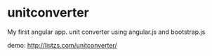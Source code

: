 unitconverter
=============
My first angular app.
unit converter using angular.js and bootstrap.js

demo: http://listzs.com/unitconverter/
